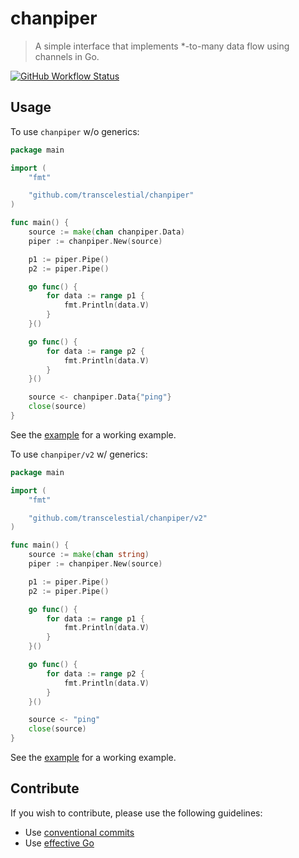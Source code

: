 # chanpiper
> A simple interface that implements *-to-many data flow using channels in Go.

[![GitHub Workflow Status](https://img.shields.io/github/workflow/status/transcelestial/chanpiper/Test?label=test&style=flat-square)](https://github.com/transcelestial/chanpiper/actions?query=workflow%3ATest)

## Usage
To use `chanpiper` w/o generics:
```go
package main

import (
    "fmt"

    "github.com/transcelestial/chanpiper"
)

func main() {
    source := make(chan chanpiper.Data)
    piper := chanpiper.New(source)

    p1 := piper.Pipe()
    p2 := piper.Pipe()

    go func() {
        for data := range p1 {
            fmt.Println(data.V)
        }
    }()

    go func() {
        for data := range p2 {
            fmt.Println(data.V)
        }
    }()

    source <- chanpiper.Data{"ping"}
    close(source)
}
```
See the [example](./example_chanpiper_test.go) for a working example.

To use `chanpiper/v2` w/ generics:
```go
package main

import (
    "fmt"

    "github.com/transcelestial/chanpiper/v2"
)

func main() {
    source := make(chan string)
    piper := chanpiper.New(source)

    p1 := piper.Pipe()
    p2 := piper.Pipe()

    go func() {
        for data := range p1 {
            fmt.Println(data.V)
        }
    }()

    go func() {
        for data := range p2 {
            fmt.Println(data.V)
        }
    }()

    source <- "ping"
    close(source)
}
```
See the [example](./v2/example_chanpiper_test.go) for a working example.

## Contribute
If you wish to contribute, please use the following guidelines:
* Use [conventional commits](https://conventionalcommits.org/)
* Use [effective Go](https://golang.org/doc/effective_go)
